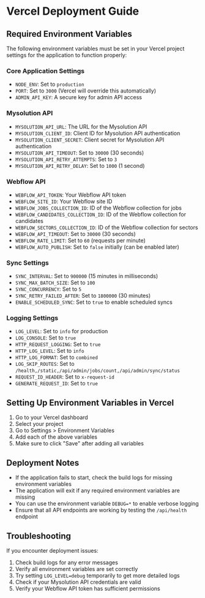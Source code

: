 # Vercel Deployment Guide

## Required Environment Variables

The following environment variables must be set in your Vercel project settings for the application to function properly:

### Core Application Settings
- `NODE_ENV`: Set to `production`
- `PORT`: Set to `3000` (Vercel will override this automatically)
- `ADMIN_API_KEY`: A secure key for admin API access

### Mysolution API
- `MYSOLUTION_API_URL`: The URL for the Mysolution API
- `MYSOLUTION_CLIENT_ID`: Client ID for Mysolution API authentication
- `MYSOLUTION_CLIENT_SECRET`: Client secret for Mysolution API authentication
- `MYSOLUTION_API_TIMEOUT`: Set to `30000` (30 seconds)
- `MYSOLUTION_API_RETRY_ATTEMPTS`: Set to `3`
- `MYSOLUTION_API_RETRY_DELAY`: Set to `1000` (1 second)

### Webflow API
- `WEBFLOW_API_TOKEN`: Your Webflow API token
- `WEBFLOW_SITE_ID`: Your Webflow site ID
- `WEBFLOW_JOBS_COLLECTION_ID`: ID of the Webflow collection for jobs
- `WEBFLOW_CANDIDATES_COLLECTION_ID`: ID of the Webflow collection for candidates
- `WEBFLOW_SECTORS_COLLECTION_ID`: ID of the Webflow collection for sectors
- `WEBFLOW_API_TIMEOUT`: Set to `30000` (30 seconds)
- `WEBFLOW_RATE_LIMIT`: Set to `60` (requests per minute)
- `WEBFLOW_AUTO_PUBLISH`: Set to `false` initially (can be enabled later)

### Sync Settings
- `SYNC_INTERVAL`: Set to `900000` (15 minutes in milliseconds)
- `SYNC_MAX_BATCH_SIZE`: Set to `100` 
- `SYNC_CONCURRENCY`: Set to `5`
- `SYNC_RETRY_FAILED_AFTER`: Set to `1800000` (30 minutes)
- `ENABLE_SCHEDULED_SYNC`: Set to `true` to enable scheduled syncs

### Logging Settings
- `LOG_LEVEL`: Set to `info` for production
- `LOG_CONSOLE`: Set to `true`
- `HTTP_REQUEST_LOGGING`: Set to `true`
- `HTTP_LOG_LEVEL`: Set to `info`
- `HTTP_LOG_FORMAT`: Set to `combined`
- `LOG_SKIP_ROUTES`: Set to `/health,/static,/api/admin/jobs/count,/api/admin/sync/status`
- `REQUEST_ID_HEADER`: Set to `x-request-id`
- `GENERATE_REQUEST_ID`: Set to `true`

## Setting Up Environment Variables in Vercel

1. Go to your Vercel dashboard
2. Select your project
3. Go to Settings > Environment Variables
4. Add each of the above variables
5. Make sure to click "Save" after adding all variables

## Deployment Notes

- If the application fails to start, check the build logs for missing environment variables
- The application will exit if any required environment variables are missing
- You can use the environment variable `DEBUG=*` to enable verbose logging
- Ensure that all API endpoints are working by testing the `/api/health` endpoint

## Troubleshooting

If you encounter deployment issues:

1. Check build logs for any error messages
2. Verify all environment variables are set correctly
3. Try setting `LOG_LEVEL=debug` temporarily to get more detailed logs
4. Check if your Mysolution API credentials are valid
5. Verify your Webflow API token has sufficient permissions 